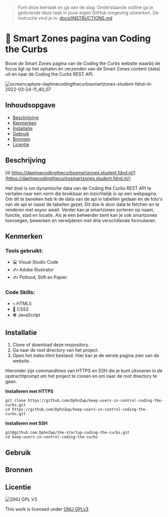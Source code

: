 > _Fork_ deze leertaak en ga aan de slag. Onderstaande outline ga je gedurende deze taak in jouw eigen GitHub omgeving uitwerken. De instructie vind je in: [docs/INSTRUCTIONS.md](docs/INSTRUCTIONS.md)

# 🚐 Smart Zones pagina van Coding the Curbs
Bouw de Smart Zones pagina van de Coding the Curbs website waarbij de focus ligt op het ophalen en verzenden van de Smart Zones content (data) uit en naar de Coding the Curbs REST API.

![screencapture-daphnecodingthecurbssmartzones-student-fdnd-nl-2022-03-24-11_40_07](https://user-images.githubusercontent.com/69635977/159898897-7fa3053b-cbd8-4357-9d51-26502a8c0f13.png)

## Inhoudsopgave

  * [Beschrijving](#beschrijving)
  * [Kenmerken](#kenmerken)
  * [Installatie](#installatie)
  * [Gebruik](#gebruik)
  * [Bronnen](#bronnen)
  * [Licentie](#licentie)

## Beschrijving
[🌐 https://daphnecodingthecurbssmartzones.student.fdnd.nl/](https://daphnecodingthecurbssmartzones.student.fdnd.nl/)

Het doel is om dynamische data van de Coding the Curbs REST API te vertalen naar een vorm die bruikbaar en inzichtelijk is op een webpagina. Om dit te bereiken heb ik de data van de api in tabellen gedaan en de foto's van de api er naast de tabellen gezet. Dit doe ik door data te fetchen en te renderen met async await. Verder kan je smartzones sorteren op naam, functie, stad en locatie. Als je een beheerder bent kan je ook smartzones toevoegen, bewerken en verwijderen met drie verschillende formulieren.

## Kenmerken

### Tools gebruikt:
- 💻 Visual Studio Code
- ✍️ Adobe Illustrator
- ✍️ Potlood, Stift en Papier

### Code Skills:
- 💀 HTML5
- 🧍 CSS3
- ⚽ JavaScript

## Installatie
1. Clone of download deze respository.
2. Ga naar de root directory van het project.
3. Open het index.html bestand. Hier kan je de eerste pagina zien van de website.

Hieronder zijn commandlines van HTTPS en SSH die je kunt uitvoeren in de opdrachtprompt om het project te clonen en om naar de root directory te gaan.

**Installeren met HTTPS**

```
git clone https://github.com/DphnZwp/keep-users-in-control-coding-the-curbs.git
cd https://github.com/DphnZwp/keep-users-in-control-coding-the-curbs.git
```

**Installeren met SSH**

```
git@github.com:DphnZwp/the-startup-coding-the-curbs.git
cd keep-users-in-control-coding-the-curbs

```

## Gebruik

## Bronnen

## Licentie

![GNU GPL V3](https://www.gnu.org/graphics/gplv3-127x51.png)

This work is licensed under [GNU GPLv3](./LICENSE).

